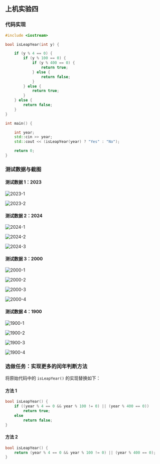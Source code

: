 ## 上机实验四

### 代码实现

```cpp
#include <iostream>

bool isLeapYear(int y) {

    if (y % 4 == 0) {
        if (y % 100 == 0) {
            if (y % 400 == 0) {
                return true;
            } else {
                return false;
            }
        } else {
            return true;
        }
    } else {
        return false;
    }
}

int main() {

    int year;
    std::cin >> year;
    std::cout << (isLeapYear(year) ? "Yes" : "No");

    return 0;
}
```

### 测试数据与截图

#### 测试数据 1：2023

![2023-1](./2023-1.png)

![2023-2](./2023-2.png)

#### 测试数据 2：2024

![2024-1](./2024-1.png)

![2024-2](./2024-2.png)

![2024-3](./2024-3.png)

#### 测试数据 3：2000

![2000-1](./2000-1.png)

![2000-2](./2000-2.png)

![2000-3](./2000-3.png)

![2000-4](./2000-4.png)

#### 测试数据 4：1900

![1900-1](./1900-1.png)

![1900-2](./1900-2.png)

![1900-3](./1900-3.png)

![1900-4](./1900-4.png)

### 选做任务：实现更多的闰年判断方法

将原始代码中的 `isLeapYear()` 的实现替换如下：

#### 方法 1

```cpp
bool isLeapYear() {
    if ((year % 4 == 0 && year % 100 != 0) || (year % 400 == 0))
        return true;
    else
        return false;
}
```

#### 方法 2

```cpp
bool isLeapYear() {
    return (year % 4 == 0 && year % 100 != 0) || (year % 400 == 0);
}
```
